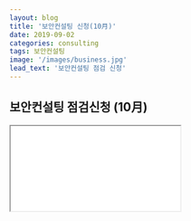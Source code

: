```yaml
---
layout: blog
title: '보안컨설팅 신청(10月)'
date: 2019-09-02
categories: consulting
tags: 보안컨설팅
image: '/images/business.jpg'
lead_text: '보안컨설팅 점검 신청'
---
```


## 보안컨설팅 점검신청 (10月)


<iframe src={{site.data.global.consulting}}>로드 중…</iframe>